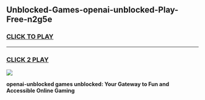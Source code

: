 
## Unblocked-Games-openai-unblocked-Play-Free-n2g5e
<h3>
<a href="https://premium76.site?title=openai-unblocked&ref=23A">CLICK TO PLAY</a></h3>
<hr>

<h3>
<a href="https://premium76.site?title=openai-unblocked&ref=23A">CLICK 2 PLAY</a>
  
</h3>

<a href="https://premium76.site?title=openai-unblocked&ref=23A"><img src="https://clearcache.store/games.png"></a>


**openai-unblocked games unblocked: Your Gateway to Fun and Accessible Online Gaming**
